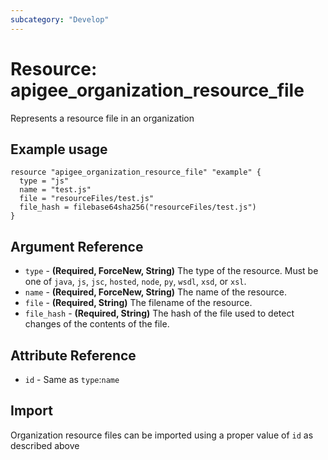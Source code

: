 ```yaml
---
subcategory: "Develop"
---
```

# Resource: apigee_organization_resource_file
Represents a resource file in an organization
## Example usage
```hcl
resource "apigee_organization_resource_file" "example" {
  type = "js"
  name = "test.js"
  file = "resourceFiles/test.js"
  file_hash = filebase64sha256("resourceFiles/test.js")
}
```
## Argument Reference
* `type` - **(Required, ForceNew, String)** The type of the resource.  Must be one of `java`, `js`, `jsc`, `hosted`, `node`, `py`, `wsdl`, `xsd`, or `xsl`.
* `name` - **(Required, ForceNew, String)** The name of the resource.
* `file` - **(Required, String)** The filename of the resource.
* `file_hash` - **(Required, String)** The hash of the file used to detect changes of the contents of the file.
## Attribute Reference
* `id` - Same as `type`:`name`
## Import
Organization resource files can be imported using a proper value of `id` as described above
